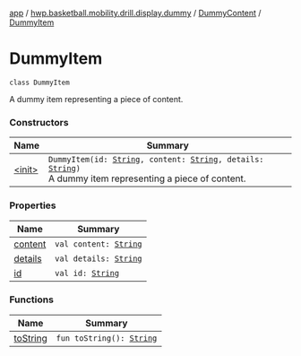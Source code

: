 [app](../../../index.md) / [hwp.basketball.mobility.drill.display.dummy](../../index.md) / [DummyContent](../index.md) / [DummyItem](.)

# DummyItem

`class DummyItem`

A dummy item representing a piece of content.

### Constructors

| Name | Summary |
|---|---|
| [&lt;init&gt;](-init-.md) | `DummyItem(id: `[`String`](https://kotlinlang.org/api/latest/jvm/stdlib/kotlin/-string/index.html)`, content: `[`String`](https://kotlinlang.org/api/latest/jvm/stdlib/kotlin/-string/index.html)`, details: `[`String`](https://kotlinlang.org/api/latest/jvm/stdlib/kotlin/-string/index.html)`)`<br>A dummy item representing a piece of content. |

### Properties

| Name | Summary |
|---|---|
| [content](content.md) | `val content: `[`String`](https://kotlinlang.org/api/latest/jvm/stdlib/kotlin/-string/index.html) |
| [details](details.md) | `val details: `[`String`](https://kotlinlang.org/api/latest/jvm/stdlib/kotlin/-string/index.html) |
| [id](id.md) | `val id: `[`String`](https://kotlinlang.org/api/latest/jvm/stdlib/kotlin/-string/index.html) |

### Functions

| Name | Summary |
|---|---|
| [toString](to-string.md) | `fun toString(): `[`String`](https://kotlinlang.org/api/latest/jvm/stdlib/kotlin/-string/index.html) |
